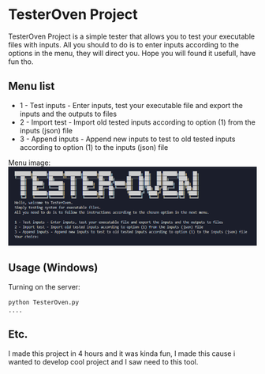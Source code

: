 # TesterOven Project

TesterOven Project is a simple tester that allows you to test your executable files with inputs.
All you should to do is to enter inputs according to the options in the menu, they will direct you.
Hope you will found it usefull, have fun tho.

## Menu list

* 1 - Test inputs - Enter inputs, test your executable file and export the inputs and the outputs to files
* 2 - Import test - Import old tested inputs according to option (1) from the inputs (json) file
* 3 - Append inputs - Append new inputs to test to old tested inputs according to option (1) to the inputs (json) file

Menu image:  
![Menu image](/Images/menu.png)

## Usage (Windows)

Turning on the server:
```
python TesterOven.py
....
```

## Etc.

I made this project in 4 hours and it was kinda fun, I made this cause i wanted to develop cool project and I saw need to this tool.